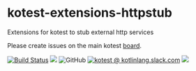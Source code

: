 # kotest-extensions-httpstub

Extensions for kotest to stub external http services

Please create issues on the main kotest [board](https://github.com/kotest/kotest/issues).

[![Build Status](https://github.com/kotest/kotest-extensions-httpstub/workflows/master/badge.svg)](https://github.com/kotest/kotest-extensions-httpstub/actions)
[<img src="https://img.shields.io/maven-central/v/io.kotest.extensions/kotest-extensions-httpstub.svg?label=latest%20release"/>](http://search.maven.org/#search|ga|1|kotest-extensions-httpstub)
![GitHub](https://img.shields.io/github/license/kotest/kotest-extensions-httpstub)
[![kotest @ kotlinlang.slack.com](https://img.shields.io/static/v1?label=kotlinlang&message=kotest&color=blue&logo=slack)](https://kotlinlang.slack.com/archives/CT0G9SD7Z)
[<img src="https://img.shields.io/nexus/s/https/oss.sonatype.org/io.kotest.extensions/kotest-extensions-httpstub.svg?label=latest%20snapshot"/>](https://oss.sonatype.org/content/repositories/snapshots/io/kotest/extensions/kotest-extensions-httpstub/)

